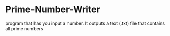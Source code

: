 # Prime-Number-Writer
program that has you input a number. It outputs a text (.txt) file that contains all prime numbers 
